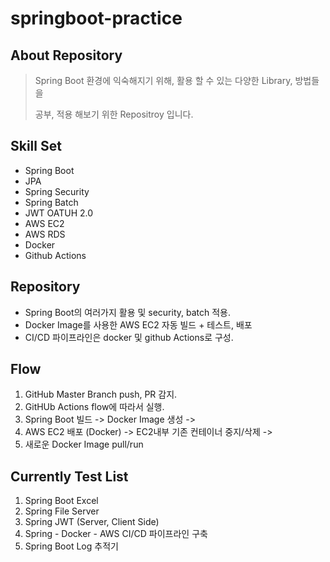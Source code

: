 # springboot-practice

## About Repository 
> Spring Boot 환경에 익숙해지기 위해, 활용 할 수 있는 다양한 Library, 방법들을
>  
> 공부, 적용 해보기 위한 Repositroy 입니다. 


## Skill Set
- Spring Boot
- JPA
- Spring Security 
- Spring Batch
- JWT OATUH 2.0
- AWS EC2
- AWS RDS
- Docker 
- Github Actions

## Repository 
- Spring Boot의 여러가지 활용 및 security, batch 적용. 
- Docker Image를 사용한 AWS EC2 자동 빌드 + 테스트, 배포
- CI/CD 파이프라인은 docker 및 github Actions로 구성.


## Flow
1. GitHub Master Branch push, PR 감지.
2. GitHUb Actions flow에 따라서 실행. 
3. Spring Boot 빌드 -> Docker Image 생성 -> 
4. AWS EC2 배포 (Docker) -> EC2내부 기존 컨테이너 중지/삭제 ->
5. 새로운 Docker Image pull/run 

## Currently Test List
1. Spring Boot Excel 
2. Spring File Server 
3. Spring JWT (Server, Client Side)
4. Spring - Docker - AWS CI/CD 파이프라인 구축
5. Spring Boot Log 추적기 

